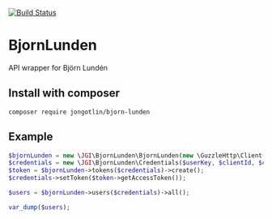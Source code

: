 [![Build Status](https://travis-ci.org/jongotlin/BjornLunden.svg?branch=main)](https://travis-ci.org/jongotlin/BjornLunden)

# BjornLunden
API wrapper for Björn Lundén

## Install with composer
`composer require jongotlin/bjorn-lunden`


## Example
```php
$bjornLunden = new \JGI\BjornLunden\BjornLunden(new \GuzzleHttp\Client());
$credentials = new \JGI\BjornLunden\Credentials($userKey, $clientId, $clientSecret);
$token = $bjornLunden->tokens($credentials)->create();
$credentials->setToken($token->getAccessToken());

$users = $bjornLunden->users($credentials)->all();

var_dump($users);

```
